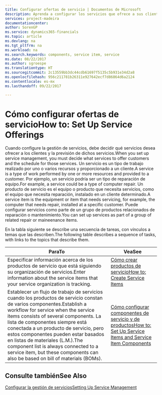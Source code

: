 ```yaml
---
title: Configurar ofertas de servicio | Documentos de Microsoft
description: Aprenda a configurar los servicios que ofrece a sus clientes.
services: project-madeira
documentationcenter: 
author: SorenGP
ms.service: dynamics365-financials
ms.topic: article
ms.devlang: na
ms.tgt_pltfrm: na
ms.workload: na
ms.search.keywords: components, service item, service
ms.date: 08/22/2017
ms.author: sgroespe
ms.translationtype: HT
ms.sourcegitcommit: 2c13559bb3dc44cdb61697f5135c5b931e34d2a8
ms.openlocfilehash: 956c211781b26311e927642ecf7d86864d6a2124
ms.contentlocale: es-mx
ms.lasthandoff: 09/22/2017

---
```


# <a name="how-to-set-up-service-offerings"></a><span data-ttu-id="483f2-103">Cómo configurar ofertas de servicio</span><span class="sxs-lookup"><span data-stu-id="483f2-103">How to: Set Up Service Offerings</span></span>
<span data-ttu-id="483f2-104">Cuando configure la gestión de servicios, debe decidir qué servicios desea ofrecer a los clientes y la previsión de dichos servicios.</span><span class="sxs-lookup"><span data-stu-id="483f2-104">When you set up service management, you must decide what services to offer customers and the schedule for those services.</span></span> <span data-ttu-id="483f2-105">Un servicio es un tipo de trabajo realizado por uno o varios recursos y proporcionado a un cliente.</span><span class="sxs-lookup"><span data-stu-id="483f2-105">A service is a type of work performed by one or more resources and provided to a customer.</span></span> <span data-ttu-id="483f2-106">Por ejemplo, un servicio podría ser un tipo de reparación de equipo.</span><span class="sxs-lookup"><span data-stu-id="483f2-106">For example, a service could be a type of computer repair.</span></span> <span data-ttu-id="483f2-107">Un producto de servicio es el equipo o producto que necesita servicios, como el equipo que necesita reparación, instalado en un cliente determinado.</span><span class="sxs-lookup"><span data-stu-id="483f2-107">A service item is the equipment or item that needs servicing, for example, the computer that needs repair, installed at a specific customer.</span></span> <span data-ttu-id="483f2-108">Puede configurar servicios como parte de un grupo de productos relacionados de reparación o mantenimiento.</span><span class="sxs-lookup"><span data-stu-id="483f2-108">You can set up services as part of a group of related repair or maineenance items.</span></span>  
  
<span data-ttu-id="483f2-109">En la tabla siguiente se describe una secuencia de tareas, con vínculos a temas que las describen.</span><span class="sxs-lookup"><span data-stu-id="483f2-109">The following table describes a sequence of tasks, with links to the topics that describe them.</span></span>  
  
|<span data-ttu-id="483f2-110">**Para**</span><span class="sxs-lookup"><span data-stu-id="483f2-110">**To**</span></span>|<span data-ttu-id="483f2-111">**Vea**</span><span class="sxs-lookup"><span data-stu-id="483f2-111">**See**</span></span>|  
|------------|-------------|  
|<span data-ttu-id="483f2-112">Especificar información acerca de los productos de servicio que está siguiendo su organización de servicios.</span><span class="sxs-lookup"><span data-stu-id="483f2-112">Enter information about the service items that your service organization is tracking.</span></span>|[<span data-ttu-id="483f2-113">Cómo crear productos de servicio</span><span class="sxs-lookup"><span data-stu-id="483f2-113">How to: Create Service Items</span></span>](service-how-to-create-service-items.md)|  
|<span data-ttu-id="483f2-114">Establecer un flujo de trabajo de servicios cuando los productos de servicio constan de varios componentes.</span><span class="sxs-lookup"><span data-stu-id="483f2-114">Establish a workflow for service when the service items consists of several components.</span></span> <span data-ttu-id="483f2-115">La lista de componentes siempre está conectada a un producto de servicio, pero estos componentes pueden estar basados en listas de materiales (L.M.).</span><span class="sxs-lookup"><span data-stu-id="483f2-115">The component list is always connected to a service item, but these components can also be based on bill of materials (BOMs).</span></span>|[<span data-ttu-id="483f2-116">Cómo configurar componentes de servicio y de productos</span><span class="sxs-lookup"><span data-stu-id="483f2-116">How to: Set Up Service Items and Service Item Components</span></span>](service-how-setup-service-items.md)|  
  
## <a name="see-also"></a><span data-ttu-id="483f2-117">Consulte también</span><span class="sxs-lookup"><span data-stu-id="483f2-117">See Also</span></span>  
[<span data-ttu-id="483f2-118">Configurar la gestión de servicios</span><span class="sxs-lookup"><span data-stu-id="483f2-118">Setting Up Service Management</span></span>](service-setup-service.md)   
